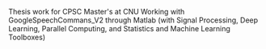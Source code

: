 Thesis work for CPSC Master's at CNU Working with GoogleSpeechCommans_V2 through Matlab (with Signal Processing, Deep Learning, Parallel Computing, and Statistics and Machine Learning Toolboxes)
